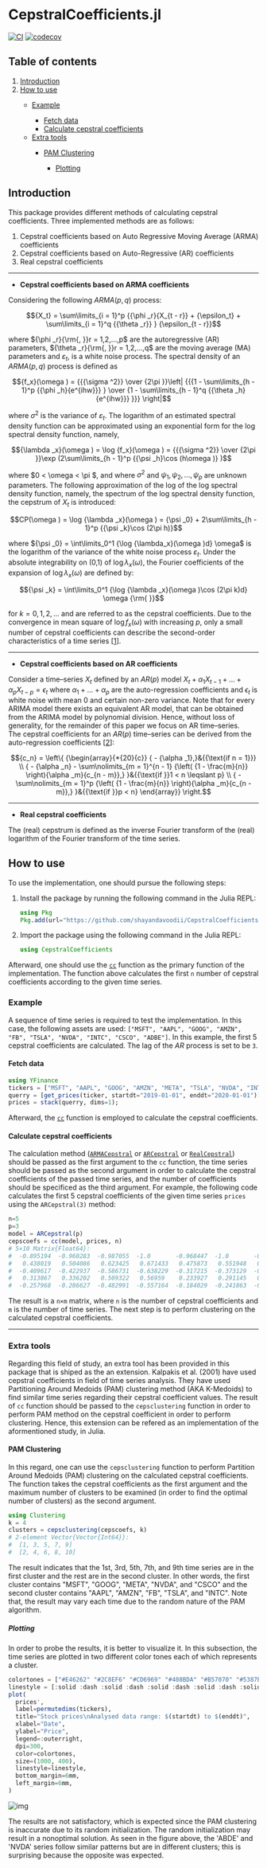 # CepstralCoefficients.jl

[![CI](https://github.com/shayandavoodii/CepstralCoefficients.jl/actions/workflows/ci.yml/badge.svg)](https://github.com/shayandavoodii/CepstralCoefficients.jl/actions/workflows/ci.yml) [![codecov](https://codecov.io/gh/shayandavoodii/CepstralCoefficients.jl/graph/badge.svg?token=A70LOIP6F9)](https://codecov.io/gh/shayandavoodii/CepstralCoefficients.jl)  

## Table of contents

<div id="top"></div>

<ol>
  <li><a href="#Introduction">Introduction</a></li>
  <li><a href="#How-to-use">How to use</a></li>
  <ul>
    <li><a href="#Example">Example</a></li>
    <ul>
      <li><a href="#Fetch-data">Fetch data</a></li>
      <li><a href="#Calculate-cepstral-coefficients">Calculate cepstral coefficients</a></li>
    </ul>
    <li><a href="#Extra-tools">Extra tools</a></li>
    <ul>
      <li><a href="#PAM-Clustering">PAM Clustering</a></li>
      <ul>
        <li><a href="#Plotting">Plotting</a></li>
      </ul>
    </ul>
  </ul>
</ol>

<!-- Introduction -->
## Introduction

This package provides different methods of calculating cepstral coefficients. Three implemented methods are as follows:

1. Cepstral coefficients based on Auto Regressive Moving Average (ARMA) coefficients
2. Cepstral coefficients based on Auto-Regressive (AR) coefficients
3. Real cepstral coefficients

---

- **Cepstral coefficients based on ARMA coefficients**

Considering the following $ARMA(p, q)$ process:

```math
{X_t} = \sum\limits_{i = 1}^p {{\phi _r}{X_{t - r}} + {\epsilon_t} + \sum\limits_{i = 1}^q {{\theta _r}} } {\epsilon_{t - r}}
```

where ${\phi _r}{\rm{, }}r = 1,2,...,p$ are the autoregressive (AR) parameters, ${\theta _r}{\rm{, }}r = 1,2,...,q$ are the moving average (MA) parameters and ${{\varepsilon _t}}$, is a white noise process. The spectral density of an $ARMA(p, q)$ process is defined as

```math
{f_x}(\omega ) = {{{\sigma ^2}} \over {2\pi }}\left| {{{1 - \sum\limits_{h - 1}^p {{\phi _h}{e^{ihw}}} } \over {1 - \sum\limits_{h - 1}^q {{\theta _h}{e^{ihw}}} }}} \right|
```

where ${{\sigma ^2}}$ is the variance of ${{\varepsilon _t}}$. The logarithm of an estimated spectral density function can be approximated using an exponential form for the log spectral density function, namely,

```math
{\lambda _x}(\omega ) = \log {f_x}(\omega ) = {{{\sigma ^2}} \over {2\pi }}\exp (2\sum\limits_{h - 1}^p {{\psi _h}\cos (h\omega )} )
```

where $0 < \omega  < \pi $, and where ${\sigma ^2}$ and ${\psi _1},{\psi _2},...,{\psi _p}$ are unknown parameters. The following approximation of the log of the log spectral density function, namely, the spectrum of the log spectral density function, the cepstrum of ${X_t}$ is introduced:

```math
CP(\omega ) = \log {\lambda _x}(\omega ) = {\psi _0} + 2\sum\limits_{h - 1}^p {{\psi _k}\cos (2\pi h)}
```

where ${\psi _0} = \int\limits_0^1 {\log {\lambda_x}(\omega )d} \omega$ is the logarithm of the variance of the white noise process ${{\varepsilon _t}}$. Under the absolute integrability on (0,1) of $\log {\lambda _x}(\omega )$, the Fourier coefficients of the expansion of $\log {\lambda _x}(\omega )$ are defined by:

```math
{\psi _k} = \int\limits_0^1 {\log {\lambda _x}(\omega )\cos (2\pi k)d} \omega {\rm{    }}
```

for $k = 0,1,2,...$ and are referred to as the cepstral coefficients. Due to the convergence in mean square of $\log {f_x}(\omega )$ with increasing $p$, only a small number of cepstral coefficients can describe the second-order characteristics of a time series [[1](https://doi.org/10.1016/j.eswa.2020.113705)].

---

- **Cepstral coefficients based on AR coefficients**

Consider a time–series $X_t$ defined by an $AR(p)$ model $X_t+\alpha_1X_{t-1}+\dots+\alpha_pX_{t-p}=\epsilon_t$ where $\alpha_1+\dots+\alpha_p$ are the auto-regression coefficients and $\epsilon_t$ is white noise with mean $0$ and certain non-zero variance. Note that for every ARIMA model there exists an equivalent AR model, that can be obtained from the ARIMA model by polynomial division. Hence, without loss of generality, for the remainder of this paper we focus on AR time–series.  
The cepstral coefficients for an $AR(p)$ time–series can be derived from the auto-regression coefficients [[2](https://doi.org/10.1109/ICDM.2001.989529)]:

```math
{c_n} = \left\{ {\begin{array}{*{20}{c}}
  { - {\alpha _1},}&{{\text{if n = 1}}} \\ 
  { - {\alpha _n} - \sum\nolimits_{m = 1}^{n - 1} {\left( {1 - \frac{m}{n}} \right){\alpha _m}{c_{n - m}},} }&{{\text{if }}1 < n \leqslant p} \\ 
  { - \sum\nolimits_{m = 1}^p {\left( {1 - \frac{m}{n}} \right){\alpha _m}{c_{n - m}},} }&{{\text{if }}p < n} 
\end{array}} \right.
```

---

- **Real cepstral coefficients**

The (real) cepstrum is defined as the inverse Fourier transform of the (real) logarithm of the Fourier transform of the time series.

<!-- How to use -->
## How to use

To use the implementation, one should pursue the following steps:

1. Install the package by running the following command in the Julia REPL:  

    ```julia
    using Pkg
    Pkg.add(url="https://github.com/shayandavoodii/CepstralCoefficients.jl.git")
    ```

2. Import the package using the following command in the Julia REPL:

    ```julia
    using CepstralCoefficients
    ```

Afterward, one should use the [`cc`](https://github.com/shayandavoodii/CepstralCoefficients.jl/blob/main/src/CepstralCoefficients.jl#L15-L96) function as the primary function of the implementation. The function above calculates the first `n` number of cepstral coefficients according to the given time series.

<!-- Example -->
### Example

A sequence of time series is required to test the implementation. In this case, the following assets are used: `["MSFT", "AAPL", "GOOG", "AMZN", "FB", "TSLA", "NVDA", "INTC", "CSCO", "ADBE"]`. In this example, the first 5 cepstral coefficients are calculated. The lag of the $AR$ process is set to be `3`.

<!-- Fetch data -->
#### Fetch data

```julia
using YFinance
tickers = ["MSFT", "AAPL", "GOOG", "AMZN", "META", "TSLA", "NVDA", "INTC", "CSCO", "ADBE"]
querry = [get_prices(ticker, startdt="2019-01-01", enddt="2020-01-01")["adjclose"] for ticker in tickers]
prices = stack(querry, dims=1);
```

Afterward, the [`cc`](https://github.com/shayandavoodii/CepstralCoefficients.jl/blob/main/src/CepstralCoefficients.jl#L15-L96) function is employed to calculate the cepstral coefficients.

<!-- Calculate cepstral coefficients -->
#### Calculate cepstral coefficients

The calculation method ([`ARMACepstral`](https://github.com/shayandavoodii/CepstralCoefficients.jl/blob/main/src/cepstral.jl#L9-L12) or [`ARCepstral`](https://github.com/shayandavoodii/CepstralCoefficients.jl/blob/main/src/cepstral.jl#L3-L5) or [`RealCepstral`](https://github.com/shayandavoodii/CepstralCoefficients.jl/blob/main/src/cepstral.jl#L7)) should be passed as the first argument to the `cc` function, the time series should be passed as the second argument in order to calculate the cepstral coefficients of the passed time series, and the number of coefficients should be specificed as the third argument. For example, the following code calculates the first 5 cepstral coefficients of the given time series `prices` using the `ARCepstral(3)` method:

```julia
n=5
p=3
model = ARCepstral(p)
cepscoefs = cc(model, prices, n)
# 5×10 Matrix{Float64}:
#  -0.895194  -0.960283  -0.987055  -1.0       -0.968447  -1.0       -0.992712  -1.0       -1.0       -0.964975
#   0.438019   0.504086   0.623425   0.671433   0.475873   0.551948   0.563323   0.556987   0.577228   0.553053
#  -0.409617  -0.422937  -0.586731  -0.638229  -0.317215  -0.373129  -0.468687  -0.368036  -0.464358  -0.48796
#   0.313867   0.336202   0.509322   0.56959    0.233927   0.291145   0.386832   0.286327   0.384007   0.402437
#  -0.257968  -0.286627  -0.482991  -0.557164  -0.184029  -0.241863  -0.3434    -0.236681  -0.341143  -0.359296
```

The result is a `n×m` matrix, where `n` is the number of cepstral coefficients and `m` is the number of time series. The next step is to perform clustering on the calculated cepstral coefficients.

---

<!-- Extra tools -->
### Extra tools

Regarding this field of study, an extra tool has been provided in this package that is shiped as the an extension. Kalpakis et al. (2001) have used cepstral coefficients in field of time series analysis. They have used Partitioning Around Medoids (PAM) clustering method (AKA K-Medoids) to find similar time series regarding their cepstral coefficient values. The result of `cc` function should be passed to the `cepsclustering` function in order to perform PAM method on the cepstral coefficient in order to perform clustering. Hence, this extension can be refered as an implementation of the aformentioned study, in Julia.

<!-- PAM Clustering -->
#### PAM Clustering

In this regard, one can use the `cepsclustering` function to perform Partition Around Medoids (PAM) clustering on the calculated cepstral coefficients. The function takes the cepstral coefficients as the first argument and the maximum number of clusters to be examined (in order to find the optimal number of clusters) as the second argument.

```julia
using Clustering
k = 4
clusters = cepsclustering(cepscoefs, k)
# 2-element Vector{Vector{Int64}}:
#  [1, 3, 5, 7, 9]
#  [2, 4, 6, 8, 10]
```

The result indicates that the 1st, 3rd, 5th, 7th, and 9th time series are in the first cluster and the rest are in the second cluster. In other words, the first cluster contains "MSFT", "GOOG", "META", "NVDA", and "CSCO" and the second cluster contains "AAPL", "AMZN", "FB", "TSLA", and "INTC". Note that, the result may vary each time due to the random nature of the PAM algorithm.

<!-- Plotting -->
##### Plotting

In order to probe the results, it is better to visualize it. In this subsection, the time series are plotted in two different color tones each of which represents a cluster.

```julia
colortones = ["#E46262" "#2C8EF6" "#CD6969" "#408BDA" "#B57070" "#5387BF" "#9E7777" "#6784A3" "#877E7E" "#7A8188"]
linestyle = [:solid :dash :solid :dash :solid :dash :solid :dash :solid :dash]
plot(
  prices',
  label=permutedims(tickers),
  title="Stock prices\nAnalysed data range: $(startdt) to $(enddt)",
  xlabel="Date",
  ylabel="Price",
  legend=:outerright,
  dpi=300,
  color=colortones,
  size=(1000, 400),
  linestyle=linestyle,
  bottom_margin=6mm,
  left_margin=6mm,
)
```

![img](https://github.com/shayandavoodii/CepstralCoefficients.jl/blob/main/assets/StockPrices.png)

The results are not satisfactory, which is expected since the PAM clustering is inaccurate due to its random initialization. The random initialization may result in a nonoptimal solution. As seen in the figure above, the 'ABDE' and 'NVDA' series follow similar patterns but are in different clusters; this is surprising because the opposite was expected.
